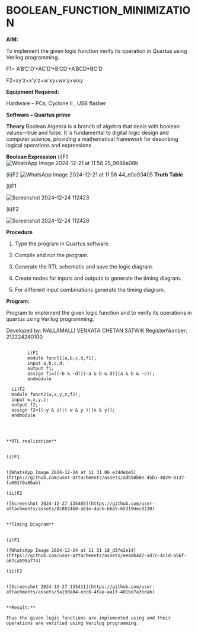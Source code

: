 # BOOLEAN_FUNCTION_MINIMIZATION

**AIM:**

To implement the given logic function verify its operation in Quartus using Verilog programming.

F1= A’B’C’D’+AC’D’+B’CD’+A’BCD+BC’D 

F2=xy’z+x’y’z+w’xy+wx’y+wxy

**Equipment Required:**

Hardware – PCs, Cyclone II , USB flasher

**Software – Quartus prime**

**Theory**
Boolean Algebra is a branch of algebra that deals with boolean values—true and false. It is fundamental to digital logic design and computer science, providing a mathematical framework for describing logical operations and expressions

**Boolean Expression**
(i)F1
![WhatsApp Image 2024-12-21 at 11 58 25_9688a08b](https://github.com/user-attachments/assets/2127cbcc-68f8-43a9-9836-bcb6ae081551)

(ii)F2
![WhatsApp Image 2024-12-21 at 11 58 44_e0a93405](https://github.com/user-attachments/assets/d7010a77-ceb2-4ff1-bb61-2088ed53eb78)
**Truth Table**


(i)F1

![Screenshot 2024-12-24 112423](https://github.com/user-attachments/assets/bb6c21cc-aa3f-4693-82cc-92d656e48af8)

(ii)F2

![Screenshot 2024-12-24 112428](https://github.com/user-attachments/assets/9c30c5aa-a560-4676-bc25-60d49d6314cd)

**Procedure**

1.	Type the program in Quartus software.

2.	Compile and run the program.

3.	Generate the RTL schematic and save the logic diagram.

4.	Create nodes for inputs and outputs to generate the timing diagram.

5.	For different input combinations generate the timing diagram.


**Program:**

 Program to implement the given logic function and to verify its operations in quartus using Verilog programming. 

Developed by: NALLAMALLI VENKATA CHETAN SATWIK
RegisterNumber: 212224240100
```

        i)F1
        module funct1(a,b,c,d,f1);
        input a,b,c,d;
        output f1;
        assign f1=((~b & ~d)|(~a & b & d)|(a & b & ~c));
        endmodule
```

      ii)F2
      module funct2(w,x,y,z,f2);
      input w,x,y,z;
      output f2;
      assign f2=((~y & z)|( w & y )|(x & y));
      endmodule
```



**RTL realization**


(i)F1


![WhatsApp Image 2024-12-24 at 11 31 06_e34debe5](https://github.com/user-attachments/assets/adb50b8e-45b1-4029-8137-fa601f0a86ab)

(ii)F2

![Screenshot 2024-12-27 135405](https://github.com/user-attachments/assets/8c882460-a61e-4acb-b6a5-65319decd230)


**Timing Diagram**


(i)F1

![WhatsApp Image 2024-12-24 at 11 31 18_d5fe2e14](https://github.com/user-attachments/assets/ee4db4d7-ad7c-4c1d-a56f-a67ca595a774)

(ii)F2


![Screenshot 2024-12-27 135411](https://github.com/user-attachments/assets/5a19da84-edc6-4faa-aa1f-401be7a35dab)


**Result:**

Thus the given logic functions are implemented using and their operations are verified using Verilog programming.

